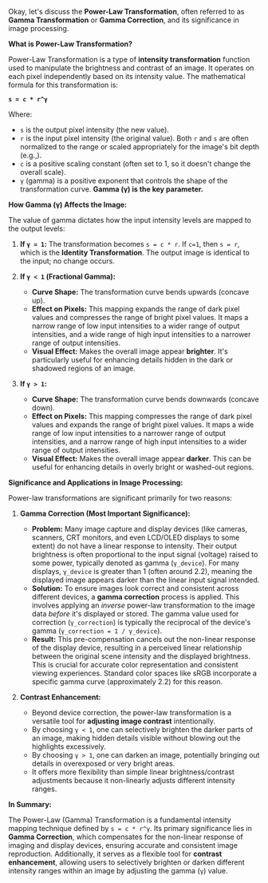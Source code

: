 Okay, let's discuss the **Power-Law Transformation**, often referred to as **Gamma Transformation** or **Gamma Correction**, and its significance in image processing.

**What is Power-Law Transformation?**

Power-Law Transformation is a type of **intensity transformation** function used to manipulate the brightness and contrast of an image. It operates on each pixel independently based on its intensity value. The mathematical formula for this transformation is:

**`s = c * r^γ`**

Where:
*   `s` is the output pixel intensity (the new value).
*   `r` is the input pixel intensity (the original value). Both `r` and `s` are often normalized to the range or scaled appropriately for the image's bit depth (e.g.,).
*   `c` is a positive scaling constant (often set to 1, so it doesn't change the overall scale).
*   `γ` (gamma) is a positive exponent that controls the shape of the transformation curve. **Gamma (γ) is the key parameter.**

**How Gamma (γ) Affects the Image:**

The value of gamma dictates how the input intensity levels are mapped to the output levels:

1.  **If `γ = 1`:** The transformation becomes `s = c * r`. If `c=1`, then `s = r`, which is the **Identity Transformation**. The output image is identical to the input; no change occurs.

2.  **If `γ < 1` (Fractional Gamma):**
    *   **Curve Shape:** The transformation curve bends upwards (concave up).
    *   **Effect on Pixels:** This mapping expands the range of dark pixel values and compresses the range of bright pixel values. It maps a narrow range of low input intensities to a wider range of output intensities, and a wide range of high input intensities to a narrower range of output intensities.
    *   **Visual Effect:** Makes the overall image appear **brighter**. It's particularly useful for enhancing details hidden in the dark or shadowed regions of an image.

3.  **If `γ > 1`:**
    *   **Curve Shape:** The transformation curve bends downwards (concave down).
    *   **Effect on Pixels:** This mapping compresses the range of dark pixel values and expands the range of bright pixel values. It maps a wide range of low input intensities to a narrower range of output intensities, and a narrow range of high input intensities to a wider range of output intensities.
    *   **Visual Effect:** Makes the overall image appear **darker**. This can be useful for enhancing details in overly bright or washed-out regions.

**Significance and Applications in Image Processing:**

Power-law transformations are significant primarily for two reasons:

1.  **Gamma Correction (Most Important Significance):**
    *   **Problem:** Many image capture and display devices (like cameras, scanners, CRT monitors, and even LCD/OLED displays to some extent) do not have a linear response to intensity. Their output brightness is often proportional to the input signal (voltage) raised to some power, typically denoted as gamma (`γ_device`). For many displays, `γ_device` is greater than 1 (often around 2.2), meaning the displayed image appears darker than the linear input signal intended.
    *   **Solution:** To ensure images look correct and consistent across different devices, a **gamma correction** process is applied. This involves applying an *inverse* power-law transformation to the image data *before* it's displayed or stored. The gamma value used for correction (`γ_correction`) is typically the reciprocal of the device's gamma (`γ_correction = 1 / γ_device`).
    *   **Result:** This pre-compensation cancels out the non-linear response of the display device, resulting in a perceived linear relationship between the original scene intensity and the displayed brightness. This is crucial for accurate color representation and consistent viewing experiences. Standard color spaces like sRGB incorporate a specific gamma curve (approximately 2.2) for this reason.

2.  **Contrast Enhancement:**
    *   Beyond device correction, the power-law transformation is a versatile tool for **adjusting image contrast** intentionally.
    *   By choosing `γ < 1`, one can selectively brighten the darker parts of an image, making hidden details visible without blowing out the highlights excessively.
    *   By choosing `γ > 1`, one can darken an image, potentially bringing out details in overexposed or very bright areas.
    *   It offers more flexibility than simple linear brightness/contrast adjustments because it non-linearly adjusts different intensity ranges.

**In Summary:**

The Power-Law (Gamma) Transformation is a fundamental intensity mapping technique defined by `s = c * r^γ`. Its primary significance lies in **Gamma Correction**, which compensates for the non-linear response of imaging and display devices, ensuring accurate and consistent image reproduction. Additionally, it serves as a flexible tool for **contrast enhancement**, allowing users to selectively brighten or darken different intensity ranges within an image by adjusting the gamma (`γ`) value.
